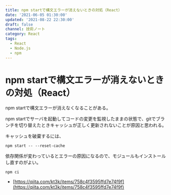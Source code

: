 ```yaml
---
title: npm startで構文エラーが消えないときの対処（React）
date: '2021-06-05 01:30:00'
updated: '2021-08-22 22:30:00'
draft: false
channel: 技術ノート
category: React
tags:
  - React
  - Node.js
  - npm
---
```


# npm startで構文エラーが消えないときの対処（React）

npm startで構文エラーが消えなくなることがある。

npm startでサーバを起動してコードの変更を監視したままの状態で、gitでブランチを切り替えたときキャッシュが正しく更新されないことが原因と思われる。

キャッシュを破棄するには、

```shell
npm start -- --reset-cache
```

依存関係が変わっているとエラーの原因になるので、モジュールもインストールし直すのがよい。

```shell
npm ci
```

- [https://qiita.com/kt3k/items/758c4f3595ffd7e74f9f](https://qiita.com/kt3k/items/758c4f3595ffd7e74f9f)
